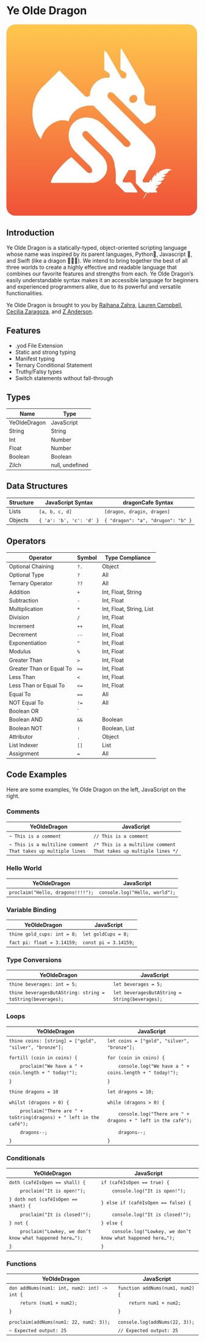 # Ye Olde Dragon
![yeoldedragon logo](docs/logo.png)

## Introduction 
Ye Olde Dragon is a statically-typed, object-oriented scripting language whose name was inspired by its parent languages, Python🐉, Javascript 📜, and Swift (like a dragon 🏃‍♂️💨). We intend to bring together the best of all three worlds to create a highly effective and readable language that combines our favorite features and strengths from each. Ye Olde Dragon’s easily understandable syntax makes it an accessible language for beginners and experienced programmers alike, due to its powerful and versatile functionalities.

Ye Olde Dragon is brought to you by [Raihana Zahra](https://github.com/raihanaza), [Lauren Campbell](https://github.com/laurenindira), [Cecilia Zaragoza](https://github.com/ceciliazaragoza), and [Z Anderson](https://github.com/alexanderson22). 

## Features
- .yod File Extension
- Static and strong typing
- Manifest typing 
- Ternary Conditional Statement
- Truthy/Falsy types
- Switch statements without fall-through


## Types
| Name          | Type           |
|--------------|-----------------|
| YeOldeDragon | JavaScript      |
| String       | String          |
| Int          | Number          |
| Float        | Number          |
| Boolean      | Boolean         |
| Zilch        | null, undefined |


## Data Structures
| Structure  | JavaScript Syntax       | dragonCafe Syntax                  |
|------------|------------------------|-------------------------------------|
| Lists      | `[a, b, c, d]`          | `[dragon, dragin, dragen]`         |
| Objects    | `{ 'a': 'b', 'c': 'd' }` | `{ "dragon": "a", "drugon": "b" }` |


## Operators
| Operator                 | Symbol  | Type Compliance                   |
|--------------------------|--------|-----------------------------------|
| Optional Chaining        | `?.`   | Object                            |
| Optional Type            | `?`    | All                               |
| Ternary Operator         | `??`   | All                               |
| Addition                 | `+`    | Int, Float, String                |
| Subtraction              | `-`    | Int, Float                        |
| Multiplication           | `*`    | Int, Float, String, List          |
| Division                 | `/`    | Int, Float                        |
| Increment                | `++`   | Int, Float                        |
| Decrement                | `--`   | Int, Float                        |
| Exponentiation           | `^`    | Int, Float                        |
| Modulus                  | `%`    | Int, Float                        |
| Greater Than             | `>`    | Int, Float                        |
| Greater Than or Equal To | `>=`   | Int, Float                        |
| Less Than                | `<`    | Int, Float                        |
| Less Than or Equal To    | `<=`   | Int, Float                        |
| Equal To                 | `==`   | All                               |
| NOT Equal To             | `!=`   | All                               |
| Boolean OR               | `||`   | Boolean                           |
| Boolean AND              | `&&`   | Boolean                           |
| Boolean NOT              | `!`    | Boolean, List                     |
| Attributor               | `.`    | Object                            |
| List Indexer             | `[]`   | List                              |
| Assignment               | `=`    | All                               |

## Code Examples
Here are some examples, Ye Olde Dragon on the left, JavaScript on the right.

### Comments
| YeOldeDragon   | JavaScript                   |
|---------------|------------------------------|
| `~ This is a comment` | `// This is a comment` |
| `~ This is a multiline comment` <br> `That takes up multiple lines` | `/* This is a multiline comment` <br> `That takes up multiple lines */` |


### Hello World
| YeOldeDragon                           | JavaScript                      |
|----------------------------------------|--------------------------------|
| `proclaim("Hello, dragons!!!!");`     | `console.log("Hello, world");` |


### Variable Binding
| YeOldeDragon                           | JavaScript                     |
|----------------------------------------|--------------------------------|
| `thine gold_cups: int = 8;`           | `let goldCups = 8;`           |
| `fact pi: float = 3.14159;`           | `const pi = 3.14159;`         |


### Type Conversions 
| YeOldeDragon                                      | JavaScript                               |
|--------------------------------------------------|------------------------------------------|
| `thine beverages: int = 5;`                           | `let beverages = 5;`                     |
| `thine beveragesButAString: string = toString(beverages);` | `let beveragesButAString = String(beverages);` |


### Loops
| YeOldeDragon                                              | JavaScript                                             |
|----------------------------------------------------------|--------------------------------------------------------|
| `thine coins: [string] = ["gold", "silver", "bronze"];`  | `let coins = ["gold", "silver", "bronze"];`           |
|                                                          |                                                        |
| `fortill (coin in coins) {`                              | `for (coin in coins) {`                                |
| `    proclaim("We have a " + coin.length + " today!");`  | `    console.log("We have a " + coins.length + " today!");` |
| `}`                                                      | `}`                                                    |
|                                                          |                                                        |
| `thine dragons = 10`                                     | `let dragons = 10;`                                    |
|                                                          |                                                        |
| `whilst (dragons > 0) {`                                 | `while (dragons > 0) {`                                |
| `    proclaim("There are " + toString(dragons) + " left in the café");` | `    console.log("There are " + dragons + " left in the café");` |
| `    dragons--;`                                         | `    dragons--;`                                       |
| `}`                                                      | `}`                                                    |

### Conditionals
| YeOldeDragon                                          | JavaScript                                         |
|------------------------------------------------------|--------------------------------------------------|
| `doth (caféIsOpen == shall) {`                       | `if (caféIsOpen == true) {`                     |
| `    proclaim("It is open!");`                       | `    console.log("It is open!");`               |
| `} doth not (caféIsOpen == shant) {`                 | `} else if (caféIsOpen == false) {`             |
| `    proclaim("It is closed!");`                     | `    console.log("It is closed!");`             |
| `} not {`                                           | `} else {`                                      |
| `    proclaim("Lowkey, we don’t know what happened here…");` | `    console.log("Lowkey, we don’t know what happened here…");` |
| `}`                                                 | `}`                                              |


### Functions
| YeOldeDragon                                              | JavaScript                                     |
|----------------------------------------------------------|----------------------------------------------|
| `don addNums(num1: int, num2: int) -> int {`             | `function addNums(num1, num2) {`             |
| `    return (num1 + num2);`                              | `    return num1 + num2;`                    |
| `}`                                                      | `}`                                          |
|                                                          |                                              |
| `proclaim(addNums(num1: 22, num2: 3));`                  | `console.log(addNums(22, 3));`               |
| `~ Expected output: 25`                                  | `// Expected output: 25`                     |

